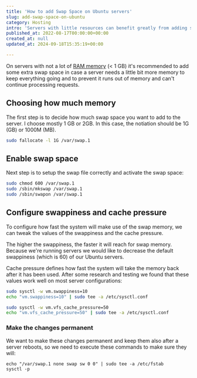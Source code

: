 ```yaml
---
title: 'How to add Swap Space on Ubuntu servers'
slug: add-swap-space-on-ubuntu
category: Hosting
intro: 'Servers with little resources can benefit greatly from adding some swap space for memory usage.3333'
published_at: 2022-08-17T00:00:00+00:00
created_at: null
updated_at: 2024-09-18T15:35:19+00:00

---
```

On servers with not a lot of [RAM memory](/how-much-memory-on-ubuntu) (< 1 GB) it's recommended to add some extra swap space in case a server needs a little bit more memory to keep everything going and to prevent it runs out of memory and can't continue processing requests.

## Choosing how much memory

The first step is to decide how much swap space you want to add to the server. I choose mostly 1 GB or 2GB. In this case, the notiation should be 1G (GB) or 1000M (MB).

```bash
sudo fallocate -l 1G /var/swap.1
```

## Enable swap space

Next step is to setup the swap file correctly and activate the swap space:

```bash
sudo chmod 600 /var/swap.1
sudo /sbin/mkswap /var/swap.1
sudo /sbin/swapon /var/swap.1
```

## Configure swappiness and cache pressure

To configure how fast the system will make use of the swap memory, we can tweak the values of the swappiness and the cache pressure.

The higher the swappiness, the faster it will reach for swap memory. Because we're running servers we would like to decrease the default swappiness (which is 60) of our Ubuntu servers.

Cache pressure defines how fast the system will take the memory back after it has been used. After some research and testing we found that these values work well on most server configurations:

```bash
sudo sysctl -w vm.swappiness=10
echo "vm.swappiness=10" | sudo tee -a /etc/sysctl.conf

sudo sysctl -w vm.vfs_cache_pressure=50
echo "vm.vfs_cache_pressure=50" | sudo tee -a /etc/sysctl.conf
```

### Make the changes permanent

We want to make these changes permanent and keep them also after a server reboots, so we need to execute these commands to make sure they will:

```
echo "/var/swap.1 none swap sw 0 0" | sudo tee -a /etc/fstab
sysctl -p
```